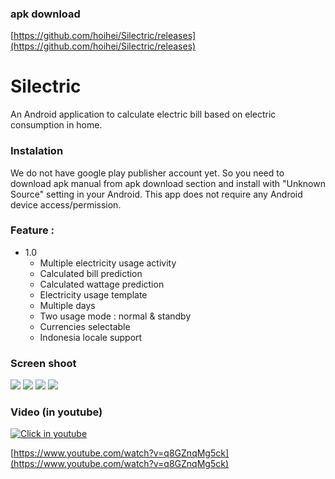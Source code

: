 ### apk download
[https://github.com/hoihei/Silectric/releases](https://github.com/hoihei/Silectric/releases)

Silectric
=========
An Android application to calculate electric bill based on electric consumption in home.

### Instalation
We do not have google play publisher account yet.
So you need to download apk manual from apk download section and install with "Unknown Source" setting in your Android.
This app does not require any Android device access/permission.


### Feature :
* 1.0
  * Multiple electricity usage activity
  * Calculated bill prediction
  * Calculated wattage prediction
  * Electricity usage template
  * Multiple days
  * Two usage mode : normal & standby
  * Currencies selectable
  * Indonesia locale support

### Screen shoot
![](http://i.imgur.com/nnb7HME.jpg)
![](http://i.imgur.com/Nj59Mx2.jpg)
![](http://i.imgur.com/Rzino48.jpg)
![](http://i.imgur.com/vxGore0.jpg)

### Video (in youtube)
[![Click in youtube](https://img.youtube.com/vi/q8GZnqMg5ck/0.jpg)](https://www.youtube.com/watch?v=q8GZnqMg5ck)

[https://www.youtube.com/watch?v=q8GZnqMg5ck](https://www.youtube.com/watch?v=q8GZnqMg5ck)

